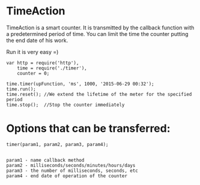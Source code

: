 # TimeAction

TimeAction is a smart counter. It is transmitted by the callback function with a predetermined period of time. You can limit the time the counter putting the end date of his work.

Run it is very easy =)	

	var http = require('http'),
		time = require('./timer'),
		counter = 0;

	time.timer(upFunction, 'ms', 1000, '2015-06-29 00:32');
	time.run();
	time.reset(); //We extend the lifetime of the meter for the specified period
	time.stop();  //Stop the counter immediately


# Options that can be transferred:
	timer(param1, param2, param3, param4);


	param1 - name callback method
	param2 - milliseconds/seconds/minutes/hours/days
	param3 - the number of milliseconds, seconds, etc
	param4 - end date of operation of the counter
	
